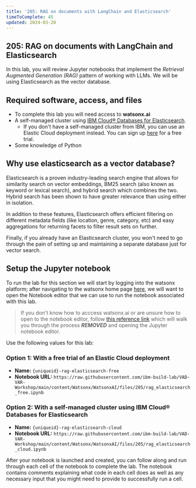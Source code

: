 ```yaml
---
title: '205: RAG on documents with LangChain and Elasticsearch'
timeToComplete: 45
updated: 2024-03-20
---
```


## 205: RAG on documents with LangChain and Elasticsearch

In this lab, you will review Jupyter notebooks that implement the _Retrieval Augmented Generation (RAG)_ pattern of working with LLMs. We will be using Elasticsearch as the vector database.

## Required software, access, and files

- To complete this lab you will need access to **watsonx.ai**
- A self-managed cluster using [IBM Cloud® Databases for Elasticsearch](https://cloud.ibm.com/docs/databases-for-elasticsearch?topic=databases-for-elasticsearch-getting-started).
    - If you don't have a self-managed cluster from IBM, you can use an Elastic Cloud deployment instead. You can sign up [here](https://cloud.elastic.co/registration) for a free trial.
- Some knowledge of Python

## Why use elasticsearch as a vector database?

Elasticsearch is a proven industry-leading search engine that allows for similarity search on vector embeddings, BM25 search (also known as keyword or lexical search), and hybrid search which combines the two. Hybrid search has been shown to have greater relevance than using either in isolation.

In addition to these features, Elasticsearch offers efficient filtering on different metadata fields (like location, genre, category, etc) and easy aggregations for returning facets to filter result sets on further.

Finally, if you already have an Elasticsearch cluster, you won't need to go through the pain of setting up and maintaining a separate database just for vector search.

## Setup the Jupyter notebook

To run the lab for this section we will start by logging into the watsonx platform; after navigating to the watsonx home page [here](https://dataplatform.cloud.ibm.com/wx/home), we will want to open the Notebook editor that we can use to run the notebook associated with this lab.

> If you don't know how to acccess watsonx.ai or are unsure how to open to the notebook editor, follow [this reference link](/watsonx/watsonxai/100#how-do-i-import-a-jupyter-notebook-in-watsonxai) which will walk you through the process ***REMOVED*** and opening the Jupyter notebook editor.

Use the following values for this lab:

### Option 1: With a free trial of an Elastic Cloud deployment

- **Name:** `{uniqueid}-rag-elasticsearch-free`
- **Notebook URL:** `https://raw.githubusercontent.com/ibm-build-lab/VAD-VAR-Workshop/main/content/Watsonx/WatsonxAI/files/205/rag_elasticsearch_free.ipynb`

### Option 2: With a self-managed cluster using IBM Cloud® Databases for Elasticsearch

- **Name:** `{uniqueid}-rag-elasticsearch-cloud`
- **Notebook URL:** `https://raw.githubusercontent.com/ibm-build-lab/VAD-VAR-Workshop/main/content/Watsonx/WatsonxAI/files/205/rag_elasticsearch_cloud.ipynb`


After your notebook is launched and created, you can follow along and run through each cell of the notebook to complete the lab. The notebook contains comments explaining what code in each cell does as well as any necessary input that you might need to provide to successfully run a cell.

